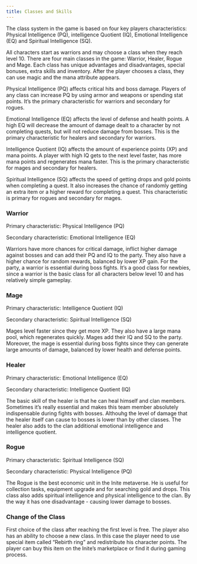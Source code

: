 ```yaml
---
title: Classes and Skills
---
```

The class system in the game is based on four key players characteristics: Physical Intelligence (PQ), intelligence Quotient (IQ), Emotional Intelligence (EQ) and Spiritual Intelligence (SQ). 

All characters start as warriors and may choose a class when they reach level 10. There are four main classes in the game: Warrior, Healer, Rogue and Mage. Each class has unique advantages and disadvantages, special bonuses, extra skills and inventory. After the player chooses a class, they can use magic and the mana attribute appears.

Physical Intelligence (PQ) affects critical hits and boss damage. Players of any class can increase PQ by using armor and weapons or spending stat points. It’s the primary characteristic for warriors and secondary for rogues.  

Emotional Intelligence (EQ) affects the level of defense and health points. A high EQ will decrease the amount of damage dealt to a character by not completing quests, but will not reduce damage from bosses. This is the primary characteristic for healers and secondary for warriors.

Intelligence Quotient (IQ) affects the amount of experience points (XP) and mana points. A player with high IQ gets to the next level faster, has more mana points and regenerates mana faster. This is the primary characteristic for mages and secondary for healers.

Spiritual Intelligence (SQ) affects the speed of getting drops and gold points when completing a quest. It also increases the chance of randomly getting an extra item or a higher reward for completing a quest. This characteristic is primary for rogues and secondary for mages.



### Warrior

Primary characteristic: Physical Intelligence (PQ)

Secondary characteristic: Emotional Intelligence (EQ)

Warriors have more chances for critical damage, inflict higher damage against bosses and can add their PQ and IQ to the party. They also have a higher chance for random rewards, balanced by lower XP gain. For the party, a warrior is essential during boss fights. It’s a good class for newbies, since a warrior is the basic class for all characters below level 10 and has relatively simple gameplay.



### Mage

Primary characteristic: Intelligence Quotient (IQ)

Secondary characteristic: Spiritual Intelligence (SQ)

Mages level faster since they get more XP. They also have a large mana pool, which regenerates quickly. Mages add their IQ and SQ to the party. Moreover, the mage is essential during boss fights since they can generate large amounts of damage, balanced by lower health and defense points.    



### Healer 

Primary characteristic: Emotional Intelligence (EQ)

Secondary characteristic: Intelligence Quotient (IQ)

The basic skill of the healer is that he can heal himself and clan members. Sometimes it’s really essential and makes this team member absolutely indispensable during fights with bosses. Althouhg the level of damage that the healer itself can cause to bosses is lower than by other classes. The healer also adds to the clan additional emotional intelligence and intelligence quotient. 



### Rogue

Primary characteristic: Spiritual Intelligence (SQ)

Secondary characteristic: Physical Intelligence (PQ)

The Rogue is the best economic unit in the Inite metaverse. He is useful for collection tasks, equipment upgrade and for searching gold and drops. This class also adds spiritual intelligence and physical intelligence to the clan. By the way it has one disadvantage - causing lower damage to bosses. 



### Change of the Class

First choice of the class after reaching the first level is free. The player also has an ability to choose a new class. In this case the player need to use special item called “Rebirth ring” and redistribute his character points. The player can buy this item on the Inite’s marketplace or find it during gaming process.



<!--EndFragment-->